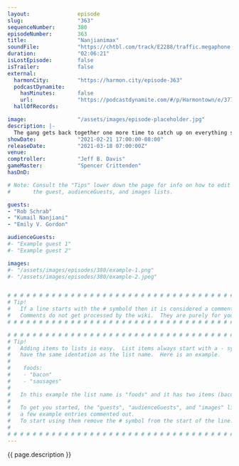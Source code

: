```yaml
---
layout:               episode
slug:                 "363"
sequenceNumber:       380
episodeNumber:        363
title:                "Nanjianimax"
soundFile:            "https://chtbl.com/track/E2288/traffic.megaphone.fm/STA1441745471.mp3"
duration:             "02:06:21"
isLostEpisode:        false
isTrailer:            false
external:
  harmonCity:         "https://harmon.city/episode-363"
  podcastDynamite:
    hasMinutes:       false
    url:              "https://podcastdynamite.com/#/p/Harmontown/e/377/363"
  hallOfRecords:      

image:                "/assets/images/episode-placeholder.jpg"
description: |-
  The gang gets back together one more time to catch up on everything since the show's finale.
showDate:             "2021-02-21 17:00:00-08:00"
releaseDate:          "2021-03-18 07:00:00Z"
venue:                
comptroller:          "Jeff B. Davis"
gameMaster:           "Spencer Crittenden"
hasDnD:               

# Note: Consult the "Tips" lower down the page for info on how to edit
#       the guest, audienceGuests, and images lists.

guests:
- "Rob Schrab"
- "Kumail Nanjiani"
- "Emily V. Gordon"

audienceGuests:
#- "Example guest 1"
#- "Example guest 2"

images:
#- "/assets/images/episodes/380/example-1.png"
#- "/assets/images/episodes/380/example-2.jpeg"


# # # # # # # # # # # # # # # # # # # # # # # # # # # # # # # # # # # # # # # # # # # # #
# Tip!
#   If a line starts with the # symbold then it is considered a comment.
#   Comments do not get processed by the wiki.  They are purely for your information.
# # # # # # # # # # # # # # # # # # # # # # # # # # # # # # # # # # # # # # # # # # # # #

# # # # # # # # # # # # # # # # # # # # # # # # # # # # # # # # # # # # # # # # # # # # #
# Tip!
#   Adding items to lists is easy.  List items always start with a - symbol and have
#   have the same identation as the list name.  Here is an example.
#
#    foods:
#    - "bacon"
#    - "sausages"
#
#   In this example the list name is "foods" and it has two items (bacon, and sausages).
#
#   To get you started, the "guests", "audienceGuests", and "images" lists below have
#   a few example entries commented out.
#   To start using them remove the # symbol from the start of the line.
#
# # # # # # # # # # # # # # # # # # # # # # # # # # # # # # # # # # # # # # # # # # # # #
---
```


<!-- The episode description will be rendered here -->
{{ page.description }}

<!-- Add your content BELOW here -->
<!-- vvvvvvvvvvvvvvvvvvvvvvvvvvv -->




<!-- ^^^^^^^^^^^^^^^^^^^^^^^^^^^ -->
<!-- Add your content ABOVE here -->

<!-- The episode gallery will be rendered here -->
